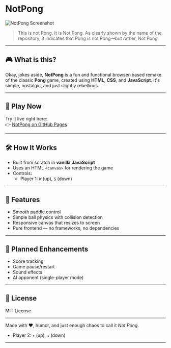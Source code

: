 # NotPong

![NotPong Screenshot](https://user-images.githubusercontent.com/78330316/218288007-22001f7b-d6a0-4b8d-9c40-422b5a78e376.png)

> This is not Pong. It is Not Pong. As clearly shown by the name of the repository, it indicates that Pong is not Pong—but rather, Not Pong.

---

## 🎮 What is this?

Okay, jokes aside, **NotPong** is a fun and functional browser-based remake of the classic **Pong** game, created using **HTML**, **CSS**, and **JavaScript**. It's simple, nostalgic, and just slightly rebellious.

---

## 🚀 Play Now

Try it live right here:  
👉 [NotPong on GitHub Pages](https://mmm1602.github.io/NotPong/)

---

## 🛠️ How It Works

- Built from scratch in **vanilla JavaScript**
- Uses an HTML `<canvas>` for rendering the game
- Controls:
  - Player 1: `W` (up), `S` (down)


---

## 🧠 Features

- Smooth paddle control
- Simple ball physics with collision detection
- Responsive canvas that resizes to screen
- Pure frontend — no frameworks, no dependencies

---

## 🧩 Planned Enhancements

- Score tracking
- Game pause/restart
- Sound effects
- AI opponent (single-player mode)

---

## 📜 License

MIT License

---

Made with ❤️, humor, and just enough chaos to call it *Not Pong*.

  - Player 2: `↑` (up), `↓` (down)

---
